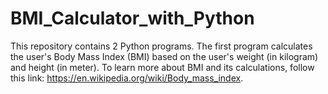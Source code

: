 # BMI_Calculator_with_Python
This repository contains 2 Python programs. The first program calculates the user's Body Mass Index (BMI) based on the user's weight (in kilogram) and height (in meter). To learn more about BMI and its calculations, follow this link: https://en.wikipedia.org/wiki/Body_mass_index.
